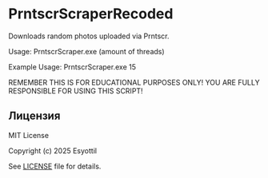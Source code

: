 # PrntscrScraperRecoded

Downloads random photos uploaded via Prntscr.

Usage:
PrntscrScraper.exe (amount of threads)


Example Usage:
PrntscrScraper.exe 15

REMEMBER THIS IS FOR EDUCATIONAL PURPOSES ONLY! YOU ARE FULLY RESPONSIBLE FOR USING THIS SCRIPT!

## Лицензия

MIT License

Copyright (c) 2025 Esyottil

See [LICENSE](LICENSE) file for details.
